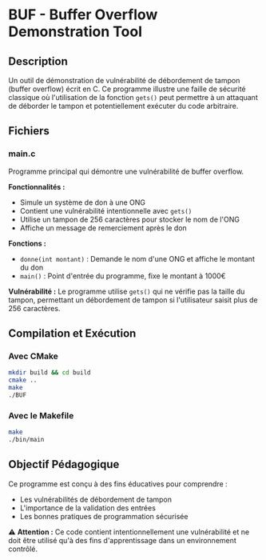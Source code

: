 # BUF - Buffer Overflow Demonstration Tool

## Description
Un outil de démonstration de vulnérabilité de débordement de tampon (buffer overflow) écrit en C. Ce programme illustre une faille de sécurité classique où l'utilisation de la fonction `gets()` peut permettre à un attaquant de déborder le tampon et potentiellement exécuter du code arbitraire.

## Fichiers

### main.c
Programme principal qui démontre une vulnérabilité de buffer overflow.

**Fonctionnalités :**
- Simule un système de don à une ONG
- Contient une vulnérabilité intentionnelle avec `gets()`
- Utilise un tampon de 256 caractères pour stocker le nom de l'ONG
- Affiche un message de remerciement après le don

**Fonctions :**
- `donne(int montant)` : Demande le nom d'une ONG et affiche le montant du don
- `main()` : Point d'entrée du programme, fixe le montant à 1000€

**Vulnérabilité :**
Le programme utilise `gets()` qui ne vérifie pas la taille du tampon, permettant un débordement de tampon si l'utilisateur saisit plus de 256 caractères.

## Compilation et Exécution

### Avec CMake
```bash
mkdir build && cd build
cmake ..
make
./BUF
```

### Avec le Makefile
```bash
make
./bin/main
```

## Objectif Pédagogique
Ce programme est conçu à des fins éducatives pour comprendre :
- Les vulnérabilités de débordement de tampon
- L'importance de la validation des entrées
- Les bonnes pratiques de programmation sécurisée

⚠️ **Attention :** Ce code contient intentionnellement une vulnérabilité et ne doit être utilisé qu'à des fins d'apprentissage dans un environnement contrôlé.
